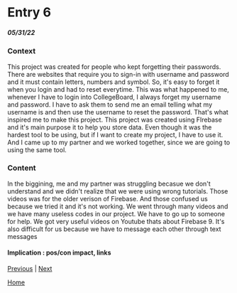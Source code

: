 # Entry 6
##### 05/31/22

### Context

This project was created for people who kept forgetting their passwords. There are websites that require you to sign-in with username and password and it must contain letters, numbers and symbol. So, it's easy to forget it when you login and had to reset everytime. This was what happened to me, whenever I have to login into CollegeBoard, I always forget my username and password. I have to ask them to send me an email telling what my username is and then use the username to reset the password. That's what inspired me to make this project. This project was created using FIrebase and it's main purpose it to help you store data. Even though it was the hardest tool to be using, but if I want to create my project, I have to use it. And I came up to my partner and we worked together, since we are going to using the same tool.

### Content

In the biggining, me and my partner was struggling becasue we don't understand and we didn't realize that we were using wrong tutorials. Those videos was for the older verison of Firebase. And those confused us because we tried it and it's not working. We went through many videos and we have many useless codes in our project. We have to go up to someone for help. We got very useful videos on Youtube thats about Firebase 9. It's also difficult for us because we have to message each other through text messages


#### Implication : pos/con impact, links

[Previous](entry05.md) | [Next](entry07.md)

[Home](../README.md)
